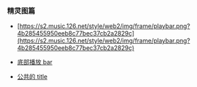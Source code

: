 <!--
 * @Author: yayxs
 * @Date: 2020-08-31 23:17:19
 * @LastEditTime: 2020-09-03 22:46:28
 * @LastEditors: yayxs
 * @Description:
 * @FilePath: \NeteaseCloudMusic\docs\04_核心播放bar.md
 * @
-->

### 精灵图篇

- [https://s2.music.126.net/style/web2/img/frame/playbar.png?4b285455950eeb8c77bec37cb2a2829c](https://s2.music.126.net/style/web2/img/frame/playbar.png?4b285455950eeb8c77bec37cb2a2829c)

- [底部播放 bar](https://s2.music.126.net/style/web2/img/frame/statbar.png?fe9bf6f2a8cee166bf1b2ea588744650)

- [公共的 title](https://s2.music.126.net/style/web2/img/index/index.png?4e57335302280b79024e0c6444d40fc2)
